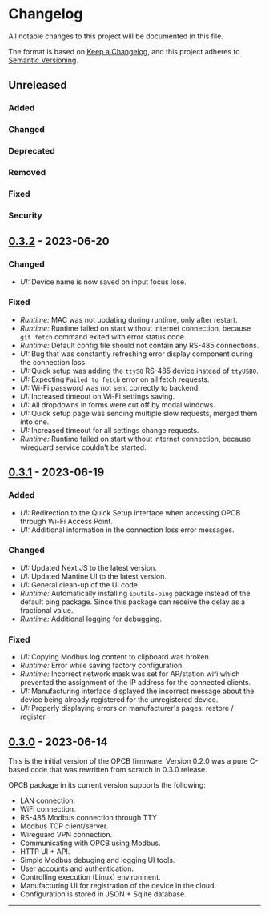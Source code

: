 # Changelog

All notable changes to this project will be documented in this file.

The format is based on [Keep a Changelog](https://keepachangelog.com/en/1.0.0/), and this project
adheres to [Semantic Versioning](https://semver.org/spec/v2.0.0.html).

## Unreleased

### Added

### Changed

### Deprecated

### Removed

### Fixed

### Security

## [0.3.2] - 2023-06-20

### Changed

- _UI:_ Device name is now saved on input focus lose.

### Fixed

- _Runtime:_ MAC was not updating during runtime, only after restart.
- _Runtime:_ Runtime failed on start without internet connection, because `git fetch` command
  exited with error status code.
- _Runtime:_ Default config file should not contain any RS-485 connections.
- _UI:_ Bug that was constantly refreshing error display component during the connection loss.
- _UI:_ Quick setup was adding the `ttyS0` RS-485 device instead of `ttyUSB0`.
- _UI:_ Expecting `Failed to fetch` error on all fetch requests.
- _UI:_ Wi-Fi password was not sent correctly to backend.
- _UI:_ Increased timeout on Wi-Fi settings saving.
- _UI:_ All dropdowns in forms were cut off by modal windows.
- _UI:_ Quick setup page was sending multiple slow requests, merged them into one.
- _UI:_ Increased timeout for all settings change requests.
- _Runtime:_ Runtime failed on start without internet connection, because wireguard service
  couldn't be started.

## [0.3.1] - 2023-06-19

### Added

- _UI:_ Redirection to the Quick Setup interface when accessing OPCB through Wi-Fi Access Point.
- _UI:_ Additional information in the connection loss error messages.

### Changed

- _UI:_ Updated Next.JS to the latest version.
- _UI:_ Updated Mantine UI to the latest version.
- _UI:_ General clean-up of the UI code.
- _Runtime:_ Automatically installing `iputils-ping` package instead of the default ping package.
  Since this package can receive the delay as a fractional value.
- _Runtime:_ Additional logging for debugging.

### Fixed

- _UI:_ Copying Modbus log content to clipboard was broken.
- _Runtime:_ Error while saving factory configuration.
- _Runtime:_ Incorrect network mask was set for AP/station wifi which prevented the assignment of
  the IP address for the connected clients.
- _UI:_ Manufacturing interface displayed the incorrect message about the device being already
  registered for the unregistered device.
- _UI:_ Properly displaying errors on manufacturer's pages: restore / register.

## [0.3.0] - 2023-06-14

This is the initial version of the OPCB firmware. Version 0.2.0 was a pure C-based code that was
rewritten from scratch in 0.3.0 release.

OPCB package in its current version supports the following:

- LAN connection.
- WiFi connection.
- RS-485 Modbus connection through TTY
- Modbus TCP client/server.
- Wireguard VPN connection.
- Communicating with OPCB using Modbus.
- HTTP UI + API.
- Simple Modbus debuging and logging UI tools.
- User accounts and authentication.
- Controlling execution (Linux) environment.
- Manufacturing UI for registration of the device in the cloud.
- Configuration is stored in JSON + Sqlite database.

---

[0.3.0]: https://github.com/overvis/opcb-release/tree/opcb/0.3.0
[0.3.1]: https://github.com/overvis/opcb-release/tree/opcb/0.3.1
[0.3.2]: https://github.com/overvis/opcb-release/tree/opcb/0.3.2
